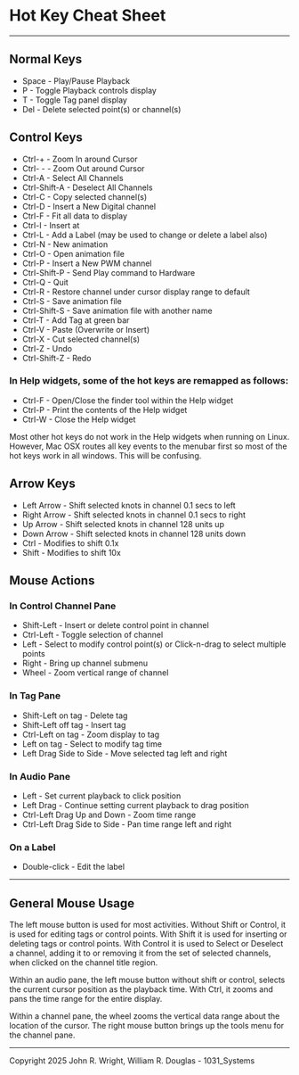 <!-- john Fri Jun 27 07:35:16 PDT 2024 -->
<!-- This software is made available for use under the GNU General Public License (GPL). -->
<!-- A copy of this license is available within the repository for this software and is -->
<!-- included herein by reference. -->

# Hot Key Cheat Sheet
---
## Normal Keys
- Space - Play/Pause Playback
- P - Toggle Playback controls display
- T - Toggle Tag panel display
- Del - Delete selected point(s) or channel(s)

## Control Keys
- Ctrl-+ - Zoom In around Cursor
- Ctrl- - - Zoom Out around Cursor
- Ctrl-A - Select All Channels
- Ctrl-Shift-A - Deselect All Channels
- Ctrl-C - Copy selected channel(s)
- Ctrl-D - Insert a New Digital channel
- Ctrl-F - Fit all data to display
- Ctrl-I - Insert at
- Ctrl-L - Add a Label (may be used to change or delete a label also)
- Ctrl-N - New animation
- Ctrl-O - Open animation file
- Ctrl-P - Insert a New PWM channel
- Ctrl-Shift-P - Send Play command to Hardware
- Ctrl-Q - Quit
- Ctrl-R - Restore channel under cursor display range to default
- Ctrl-S - Save animation file
- Ctrl-Shift-S - Save animation file with another name
- Ctrl-T - Add Tag at green bar
- Ctrl-V - Paste (Overwrite or Insert)
- Ctrl-X - Cut selected channel(s)
- Ctrl-Z - Undo
- Ctrl-Shift-Z - Redo

### In Help widgets, some of the hot keys are remapped as follows:
- Ctrl-F - Open/Close the finder tool within the Help widget
- Ctrl-P - Print the contents of the Help widget
- Ctrl-W - Close the Help widget

Most other hot keys do not work in the Help widgets when running on Linux.
However, Mac OSX routes all key events to the menubar first so most of the hot
keys work in all windows.  This will be confusing.

## Arrow Keys
- Left Arrow - Shift selected knots in channel 0.1 secs to left
- Right Arrow - Shift selected knots in channel 0.1 secs to right
- Up Arrow - Shift selected knots in channel 128 units up
- Down Arrow - Shift selected knots in channel 128 units down
- Ctrl - Modifies to shift 0.1x
- Shift - Modifies to shift 10x

## Mouse Actions
### In Control Channel Pane
- Shift-Left - Insert or delete control point in channel
- Ctrl-Left - Toggle selection of channel
- Left - Select to modify control point(s) or Click-n-drag to select multiple points
- Right - Bring up channel submenu
- Wheel - Zoom vertical range of channel

### In Tag Pane
- Shift-Left on tag - Delete tag
- Shift-Left off tag - Insert tag
- Ctrl-Left on tag - Zoom display to tag
- Left on tag - Select to modify tag time
- Left Drag Side to Side - Move selected tag left and right

### In Audio Pane
- Left - Set current playback to click position
- Left Drag - Continue setting current playback to drag position
- Ctrl-Left Drag Up and Down - Zoom time range
- Ctrl-Left Drag Side to Side - Pan time range left and right

### On a Label
- Double-click - Edit the label

---
## General Mouse Usage
The left mouse button is used for most activities.  Without Shift or
Control, it is used for editing tags or control points.  With Shift
it is used for inserting or deleting tags or control points.  With
Control it is used to Select or Deselect a channel, adding it to or
removing it from the set of selected channels, when clicked on the
channel title region.

Within an audio pane, the left mouse button without shift or 
control, selects the current cursor position as the playback time.
With Ctrl, it zooms and pans the time range for the entire display.

Within a channel pane, the wheel zooms the vertical data range about
the location of the cursor.  The right mouse button brings up the
tools menu for the channel pane.

***

Copyright 2025 John R. Wright, William R. Douglas - 1031_Systems
